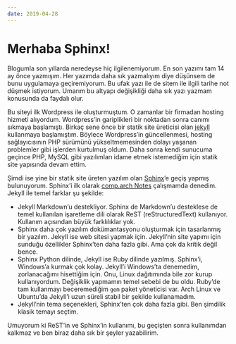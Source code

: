 ```yaml
---
date: 2019-04-28
---
```

# Merhaba Sphinx!

Blogumla son yıllarda neredeyse hiç ilgilenemiyorum. En son yazımı tam 14 ay önce yazmışım. Her yazımda daha sık yazmalıyım diye düşünsem de bunu uygulamaya geçiremiyorum. Bu ufak yazı ile de sitem ile ilgili tarihe not düşmek istiyorum. Umarım bu altyapı değişikliği daha sık yazı yazmam konusunda da faydalı olur.

Bu siteyi ilk Wordpress ile oluşturmuştum. O zamanlar bir firmadan hosting hizmeti alıyordum. Wordpress’in gariplikleri bir noktadan sonra canımı sıkmaya başlamıştı. Birkaç sene önce bir statik site üreticisi olan [jekyll](https://jekyllrb.com/) kullanmaya başlamıştım. Böylece Wordpress’in güncellenmesi, hosting sağlayıcısının PHP sürümünü yükseltmemesinden dolayı yaşanan problemler gibi işlerden kurtulmuş oldum. Daha sonra kendi sunucuma geçince PHP, MySQL gibi yazılımları idame etmek istemediğim için statik site yapısında devam ettim.

Şimdi ise yine bir statik site üreten yazılım olan [Sphinx](https://www.sphinx-doc.org/)’e geçiş yapmış bulunuyorum. Sphinx’i ilk olarak [comp.arch Notes](https://github.com/alperyazar/comp.arch-notes) çalışmamda denedim. Jekyll ile temel farklar şu şekilde:

* Jekyll Markdown’u destekliyor. Sphinx de Markdown’u desteklese de temel kullanılan işaretleme dili olarak ReST (reStructuredText) kullanıyor. Kullanım açısından büyük farklılıklar yok.
* Sphinx daha çok yazılım dokümantasyonu oluşturmak için tasarlanmış bir yazılım. Jekyll ise web sitesi yapmak için. Jekyll’nin site yapımı için sunduğu özellikler Sphinx’ten daha fazla gibi. Ama çok da kritik değil bence.
* Sphinx Python dilinde, Jekyll ise Ruby dilinde yazılmış. Sphinx’i, Windows’a kurmak çok kolay. Jekyll’i Windows’ta denemedim, zorlanacağımı hisettiğim için. Onu, Linux dağıtımında bile zor kurup kullanıyordum. Değişiklik yapmamın temel sebebi de bu oldu. Ruby’de tam kullanmayı beceremediğim `gem` paket yöneticisi var. Arch Linux ve Ubuntu’da Jekyll’i uzun süreli stabil bir şekilde kullanamadım.
* Jekyll’nin tema seçenekleri, Sphinx’ten çok daha fazla gibi. Ben şimdilik klasik temayı seçtim.

Umuyorum ki ReST’in ve Sphinx’in kullanımı, bu geçişten sonra kullanımdan kalkmaz ve ben biraz daha sık bir şeyler yazabilirim.

